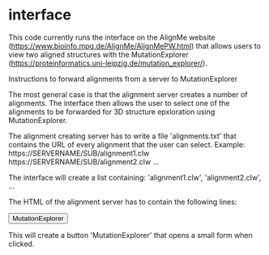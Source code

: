 # interface

This code currently runs the interface on the AlignMe website (https://www.bioinfo.mpg.de/AlignMe/AlignMePW.html) that allows users to view two aligned structures with the MutationExplorer (https://proteinformatics.uni-leipzig.de/mutation_explorer/).


Instructions to forward alignments from a server to MutationExplorer

The most general case is that the alignment server creates a number of alignments.
The interface then allows the user to select one of the alignments to be forwarded for 3D structure epxloration using MutationExplorer.

The alignment creating server has to write a file 'alignments.txt' that contains the URL of every alignment that the user can select.
Example:
https://SERVERNAME/SUB/alignment1.clw
https://SERVERNAME/SUB/alignment2.clw
...

The interface will create a list containing: 'alignment1.clw', 'alignment2.clw', ...

The HTML of the alignment server has to contain the following lines:

<button id="interfaceBtn" onclick="generateInterface('alignments.txt')">MutationExplorer</button>
<div id="box"></div>

<script src="https://code.jquery.com/jquery-3.6.0.js"></script>
<script src="interface.js"></script>

This will create a button 'MutationExplorer' that opens a small form when clicked.



